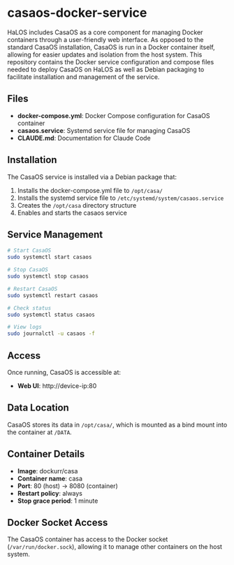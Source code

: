 # casaos-docker-service

HaLOS includes CasaOS as a core component for managing Docker containers through a user-friendly web interface. As opposed to the standard CasaOS installation, CasaOS is run in a Docker container itself, allowing for easier updates and isolation from the host system. This repository contains the Docker service configuration and compose files needed to deploy CasaOS on HaLOS as well as Debian packaging to facilitate installation and management of the service.

## Files

- **docker-compose.yml**: Docker Compose configuration for CasaOS container
- **casaos.service**: Systemd service file for managing CasaOS
- **CLAUDE.md**: Documentation for Claude Code

## Installation

The CasaOS service is installed via a Debian package that:
1. Installs the docker-compose.yml file to `/opt/casa/`
2. Installs the systemd service file to `/etc/systemd/system/casaos.service`
3. Creates the `/opt/casa` directory structure
4. Enables and starts the casaos service

## Service Management

```bash
# Start CasaOS
sudo systemctl start casaos

# Stop CasaOS
sudo systemctl stop casaos

# Restart CasaOS
sudo systemctl restart casaos

# Check status
sudo systemctl status casaos

# View logs
sudo journalctl -u casaos -f
```

## Access

Once running, CasaOS is accessible at:
- **Web UI**: http://device-ip:80

## Data Location

CasaOS stores its data in `/opt/casa/`, which is mounted as a bind mount into the container at `/DATA`.

## Container Details

- **Image**: dockurr/casa
- **Container name**: casa
- **Port**: 80 (host) → 8080 (container)
- **Restart policy**: always
- **Stop grace period**: 1 minute

## Docker Socket Access

The CasaOS container has access to the Docker socket (`/var/run/docker.sock`), allowing it to manage other containers on the host system.
